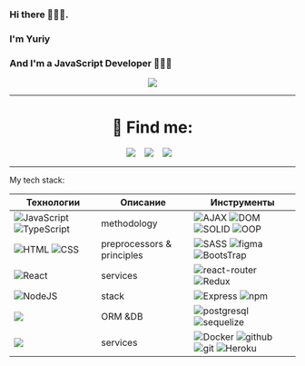 <h3> Hi there 🙋🏼‍♂️. </h3>

<p>
 <h3> I'm Yuriy </h3> 
</p> 

<h3> And I'm a JavaScript Developer 👨🏼‍💻 </h3>

<div align="center"> 
 <img src="https://media.giphy.com/media/ndM7oIOjaDQOhMKtF3/giphy.gif">
</div>


------------------------------

<h1 align="center"> 📲 Find me: </h1>


<p align="center" align='right'>
 <a target="_blank"href="https://t.me/yuriy_petrik"><img src="https://img.shields.io/badge/Telegram-2CA5E0?style=for-the-badge&logo=telegram&logoColor=black" /></a>&nbsp;&nbsp;&nbsp;
 <a target="_blank"href="mailto:yrii.petrik@gmail.com"><img src="https://img.shields.io/badge/Gmail-D14836?style=for-the-badge&logo=gmail&logoColor=black" /></a>&nbsp;&nbsp;&nbsp;
 <a target="_blank"href="https://www.instagram.com/p_yuriy_n/"><img src="https://img.shields.io/badge/Instagram-%23E4405F?style=for-the-badge&logo=instagram&logoColor=black" /></a>&nbsp;&nbsp;&nbsp;
</p>

------------------------------

My tech stack:

Технологии | Описание | Инструменты
--- |------------------------------| ---
![JavaScript](https://img.shields.io/badge/javascript-%23323330.svg?style=for-the-badge&logo=javascript&logoColor=%23F7DF1E) ![TypeScript](https://img.shields.io/badge/typescript-%23007ACC.svg?style=for-the-badge&logo=typescript&logoColor=white) | 	methodology |![ AJAX ](https://img.shields.io/badge/ajax-20232A?style=for-the-badge) ![ DOM ](https://img.shields.io/badge/dom-20232A?style=for-the-badge) ![SOLID](https://img.shields.io/badge/solid-20232A?style=for-the-badge) ![OOP](https://img.shields.io/badge/oop-20232A?style=for-the-badge)
![HTML](https://img.shields.io/badge/HTML5-20232A?style=for-the-badge&logo=html5) ![CSS](https://img.shields.io/badge/CSS3-20232A?style=for-the-badge&logo=css3&logoColor=369AD6) | preprocessors & principles  | ![SASS](https://img.shields.io/badge/Sass-20232A?style=for-the-badge&logo=sass) ![figma](https://img.shields.io/badge/figma-20232A?style=for-the-badge&logo=figma) ![BootsTrap](https://img.shields.io/badge/Bootstrap-20232A?style=for-the-badge&logo=bootstrap)
![React](https://img.shields.io/badge/React-20232A?style=for-the-badge&logo=react) | services                    | ![react-router](https://img.shields.io/badge/React_Router-20232A?style=for-the-badge&logo=react-router) ![Redux](https://img.shields.io/badge/Redux-20232A?style=for-the-badge&logo=redux&logoColor=7749BD)
![NodeJS](https://img.shields.io/badge/node.js-20232A?style=for-the-badge&logo=node.js) | stack                       | ![Express](https://img.shields.io/badge/express.js-20232A?style=for-the-badge&logo=express) ![npm](https://img.shields.io/badge/npm-20232A?style=for-the-badge&logo=npm)
<img src="https://img.shields.io/badge/DATA-343434?style=for-the-badge&logo=MongoDB&logoColor=FBFBFB"/> | ORM &DB                     |![postgresql](https://img.shields.io/badge/postgresql-20232A?style=for-the-badge&logo=postgresql) ![sequelize](https://img.shields.io/badge/Sequelize-20232A?style=for-the-badge&logo=Sequelize)
<img src="https://img.shields.io/badge/Deploy-343434?style=for-the-badge&logo=Git&logoColor=FBFBFB"/> | services                    | ![Docker](https://img.shields.io/badge/docker-20232A?style=for-the-badge&logo=docker&logoColor=blue) ![github](https://img.shields.io/badge/github-20232A?style=for-the-badge&logo=github) ![git](https://img.shields.io/badge/git-20232A?style=for-the-badge&logo=git)  ![Heroku](https://img.shields.io/badge/heroku-20232A?style=for-the-badge&logo=heroku&logoColor=purple)
